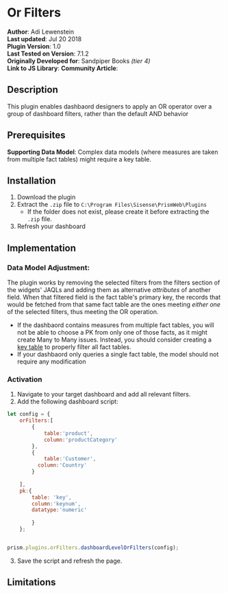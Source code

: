 # Or Filters
**Author**: Adi Lewenstein  
**Last updated**: Jul 20 2018  
**Plugin Version**: 1.0  
**Last Tested on Version**: 7.1.2  
**Originally Developed for**: Sandpiper Books *(tier 4)*  
**Link to JS Library**:
**Community Article**:  

## Description
This plugin enables dashbaord designers to apply an OR operator over a group of dashboard filters, rather than the default AND behavior


## Prerequisites
**Supporting Data Model**:  Complex data models (where measures are taken from multiple fact tables) might require a key table.

## Installation
1. Download the plugin
2. Extract the `.zip` file to `C:\Program Files\Sisense\PrismWeb\Plugins`
    - If the folder does not exist, please create it before extracting the `.zip` file.
3. Refresh your dashboard


## Implementation
### Data Model Adjustment:  
The plugin works by removing the selected filters from the filters section of the widgets' JAQLs and adding them as alternative *attributes* of another field. When that filtered field is the fact table's primary key, the records that would be fetched from that same fact table are the ones meeting *either one* of the selected filters, thus meeting the OR operation.

* If the dashbaord contains measures from multiple fact tables, you will not be able to choose a PK from only one of those facts, as it might create Many to Many issues. Instead, you should consider creating a [key table](https://support.sisense.com/hc/en-us/articles/230644408-Key-Table-Store-data-relationships-between-primary-key-values "Key Tables In Sisense") to properly filter all fact tables.  
* If your dashbaord only queries a single fact table, the model should not require any modification  


### Activation  
1. Navigate to your target dashboard and add all relevant filters.
2. Add the following dashboard script:
```javascript
let config = {
	orFilters:[
		{
			table:'product',
			column:'productCategory'
		},
		{
			table:'Customer',
		  column:'Country'
		}
		
	],
	pk:{
		table: 'key',
		column:'keynum',
		datatype:'numeric'
		
		}
	};


prism.plugins.orFilters.dashboardLevelOrFilters(config);
```
3. Save the script and refresh the page.





## Limitations
